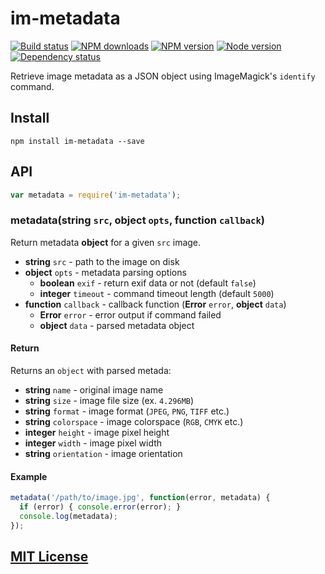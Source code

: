 # im-metadata

[![Build status](https://img.shields.io/wercker/ci/.svg "Build status")](https://app.wercker.com/project/bykey/)
[![NPM downloads](https://img.shields.io/npm/dm/im-metadata.svg "NPM downloads")](https://www.npmjs.com/package/im-metadata)
[![NPM version](https://img.shields.io/npm/v/im-metadata.svg "NPM version")](https://www.npmjs.com/package/im-metadata)
[![Node version](https://img.shields.io/node/v/im-metadata.svg "Node version")](https://www.npmjs.com/package/im-metadata)
[![Dependency status](https://img.shields.io/david/turistforeningen/node-im-metadata.svg "Dependency status")](https://david-dm.org/turistforeningen/node-im-metadata)

Retrieve image metadata as a JSON object using ImageMagick's `identify` command.

## Install

```
npm install im-metadata --save
```

## API

```js
var metadata = require('im-metadata');
```

### metadata(**string** `src`, **object** `opts`, **function** `callback`)

Return metadata **object** for a given `src` image.

* **string** `src` - path to the image on disk
* **object** `opts` - metadata parsing options
  * **boolean** `exif` - return exif data or not (default `false`)
  * **integer** `timeout` - command timeout length (default `5000`)
* **function** `callback` - callback function (**Error** `error`, **object** `data`)
  * **Error** `error` - error output if command failed
  * **object** `data` - parsed metadata object

#### Return

Returns an `object` with parsed metada:

* **string** `name` - original image name
* **string** `size` - image file size (ex. `4.296MB`)
* **string** `format` - image format (`JPEG`, `PNG`, `TIFF` etc.)
* **string** `colorspace` - image colorspace (`RGB`, `CMYK` etc.)
* **integer** `height` - image pixel height
* **integer** `width` - image pixel width
* **string** `orientation` - image orientation

#### Example

```js
metadata('/path/to/image.jpg', function(error, metadata) {
  if (error) { console.error(error); }
  console.log(metadata);
});
```

## [MIT License](https://github.com/Turistforeningen/node-im-metadata/blob/master/LICENSE)

